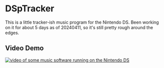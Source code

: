 # DSpTracker

This is a little tracker-ish music program for the Nintendo DS. Been working on it for about 5 days as of 20240411, so it's still pretty rough around the edges.

## Video Demo

[![video of some music software running on the Nintendo DS](http://img.youtube.com/vi/EoiKvP5bhOY/0.jpg)](http://www.youtube.com/watch?v=EoiKvP5bhOY "DSpTracker v0.01 Demo (Nintendo DS Homebrew)")
